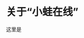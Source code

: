 # 关于“小蛙在线”
这里是
<!--stackedit_data:
eyJoaXN0b3J5IjpbMTc5MTM1OTE5MCwtMjA4ODc0NjYxMiwtMT
M3MzgwMzM3NywtMTEwNzQ0MDU0OF19
-->